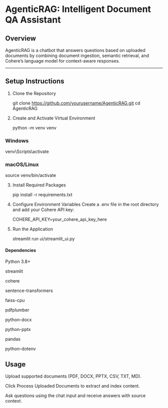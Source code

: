 # AgenticRAG: Intelligent Document QA Assistant

## Overview

AgenticRAG is a chatbot that answers questions based on uploaded documents by combining document ingestion, semantic retrieval, and Cohere’s language model for context-aware responses.

---

## Setup Instructions

1. Clone the Repository


    git clone https://github.com/yourusername/AgenticRAG.git
cd AgenticRAG

2. Create and Activate Virtual Environment

    python -m venv venv

### Windows
 venv\Scripts\activate

### macOS/Linux
  source venv/bin/activate

3. Install Required Packages

    pip install -r requirements.txt

4. Configure Environment Variables
   Create a .env file in the root directory and add your Cohere API key:

    COHERE_API_KEY=your_cohere_api_key_here

5. Run the Application

    streamlit run ui/streamlit_ui.py


#### Dependencies
Python 3.8+

streamlit

cohere

sentence-transformers

faiss-cpu

pdfplumber

python-docx

python-pptx

pandas

python-dotenv

## Usage
Upload supported documents (PDF, DOCX, PPTX, CSV, TXT, MD).

Click Process Uploaded Documents to extract and index content.

Ask questions using the chat input and receive answers with source context.
